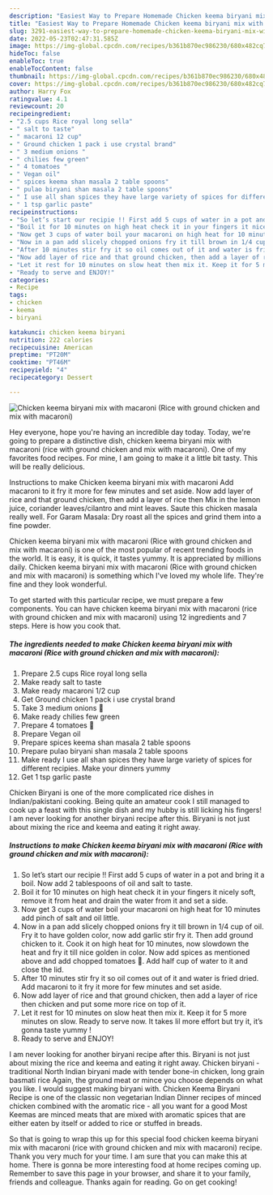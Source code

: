 ```yaml
---
description: "Easiest Way to Prepare Homemade Chicken keema biryani mix with macaroni (Rice with ground chicken and mix with macaroni)"
title: "Easiest Way to Prepare Homemade Chicken keema biryani mix with macaroni (Rice with ground chicken and mix with macaroni)"
slug: 3291-easiest-way-to-prepare-homemade-chicken-keema-biryani-mix-with-macaroni-rice-with-ground-chicken-and-mix-with-macaroni
date: 2022-05-23T02:47:31.585Z
image: https://img-global.cpcdn.com/recipes/b361b870ec986230/680x482cq70/chicken-keema-biryani-mix-with-macaroni-rice-with-ground-chicken-and-mix-with-macaroni-recipe-main-photo.jpg
hideToc: false
enableToc: true
enableTocContent: false
thumbnail: https://img-global.cpcdn.com/recipes/b361b870ec986230/680x482cq70/chicken-keema-biryani-mix-with-macaroni-rice-with-ground-chicken-and-mix-with-macaroni-recipe-main-photo.jpg
cover: https://img-global.cpcdn.com/recipes/b361b870ec986230/680x482cq70/chicken-keema-biryani-mix-with-macaroni-rice-with-ground-chicken-and-mix-with-macaroni-recipe-main-photo.jpg
author: Harry Fox
ratingvalue: 4.1
reviewcount: 20
recipeingredient:
- "2.5 cups Rice royal long sella"
- " salt to taste"
- " macaroni 12 cup"
- " Ground chicken 1 pack i use crystal brand"
- " 3 medium onions "
- " chilies few green"
- " 4 tomatoes "
- " Vegan oil"
- " spices keema shan masala 2 table spoons"
- " pulao biryani shan masala 2 table spoons"
- " I use all shan spices they have large variety of spices for different recipies Make your dinners yummy"
- " 1 tsp garlic paste"
recipeinstructions:
- "So let’s start our recipie !! First add 5 cups of water in a pot and bring it a boil. Now add 2 tablespoons of oil and salt to taste."
- "Boil it for 10 minutes on high heat check it in your fingers it nicely soft, remove it from heat and drain the water from it and set a side."
- "Now get 3 cups of water boil your macaroni on high heat for 10 minutes add pinch of salt and oil little."
- "Now in a pan add slicely chopped onions fry it till brown in 1/4 cup of oil. Fry it to have golden color, now add garlic stir fry it. Then add ground chicken to it. Cook it on high heat for 10 minutes, now slowdown the heat and fry it till nice golden in color. Now add spices as mentioned above and add chopped tomatoes 🍅. Add half cup of water to it and close the lid."
- "After 10 minutes stir fry it so oil comes out of it and water is fried dried. Add macaroni to it fry it more for few minutes and set aside."
- "Now add layer of rice and that ground chicken, then add a layer of rice then chicken and put some more rice on top of it."
- "Let it rest for 10 minutes on slow heat then mix it. Keep it for 5 more minutes on slow. Ready to serve now. It takes lil more effort but try it, it’s gonna taste yummy !"
- "Ready to serve and ENJOY!"
categories:
- Recipe
tags:
- chicken
- keema
- biryani

katakunci: chicken keema biryani 
nutrition: 222 calories
recipecuisine: American
preptime: "PT20M"
cooktime: "PT46M"
recipeyield: "4"
recipecategory: Dessert

---
```



![Chicken keema biryani mix with macaroni (Rice with ground chicken and mix with macaroni)](https://img-global.cpcdn.com/recipes/b361b870ec986230/680x482cq70/chicken-keema-biryani-mix-with-macaroni-rice-with-ground-chicken-and-mix-with-macaroni-recipe-main-photo.jpg)

Hey everyone, hope you're having an incredible day today. Today, we're going to prepare a distinctive dish, chicken keema biryani mix with macaroni (rice with ground chicken and mix with macaroni). One of my favorites food recipes. For mine, I am going to make it a little bit tasty. This will be really delicious.

Instructions to make Chicken keema biryani mix with macaroni Add macaroni to it fry it more for few minutes and set aside. Now add layer of rice and that ground chicken, then add a layer of rice then Mix in the lemon juice, coriander leaves/cilantro and mint leaves. Saute this chicken masala really well. For Garam Masala: Dry roast all the spices and grind them into a fine powder.

Chicken keema biryani mix with macaroni (Rice with ground chicken and mix with macaroni) is one of the most popular of recent trending foods in the world. It is easy, it is quick, it tastes yummy. It is appreciated by millions daily. Chicken keema biryani mix with macaroni (Rice with ground chicken and mix with macaroni) is something which I've loved my whole life. They're fine and they look wonderful.


To get started with this particular recipe, we must prepare a few components. You can have chicken keema biryani mix with macaroni (rice with ground chicken and mix with macaroni) using 12 ingredients and 7 steps. Here is how you cook that.

<!--inarticleads1-->

##### The ingredients needed to make Chicken keema biryani mix with macaroni (Rice with ground chicken and mix with macaroni):

1. Prepare 2.5 cups Rice royal long sella
1. Make ready  salt to taste
1. Make ready  macaroni 1/2 cup
1. Get  Ground chicken 1 pack i use crystal brand
1. Take  3 medium onions 🧅
1. Make ready  chilies few green
1. Prepare  4 tomatoes 🍅
1. Prepare  Vegan oil
1. Prepare  spices keema shan masala 2 table spoons
1. Prepare  pulao biryani shan masala 2 table spoons
1. Make ready  I use all shan spices they have large variety of spices for different recipies. Make your dinners yummy
1. Get  1 tsp garlic paste


Chicken Biryani is one of the more complicated rice dishes in Indian/pakistani cooking. Being quite an amateur cook I still managed to cook up a feast with this single dish and my hubby is still licking his fingers! I am never looking for another biryani recipe after this. Biryani is not just about mixing the rice and keema and eating it right away. 

<!--inarticleads2-->

##### Instructions to make Chicken keema biryani mix with macaroni (Rice with ground chicken and mix with macaroni):

1. So let’s start our recipie !! First add 5 cups of water in a pot and bring it a boil. Now add 2 tablespoons of oil and salt to taste.
1. Boil it for 10 minutes on high heat check it in your fingers it nicely soft, remove it from heat and drain the water from it and set a side.
1. Now get 3 cups of water boil your macaroni on high heat for 10 minutes add pinch of salt and oil little.
1. Now in a pan add slicely chopped onions fry it till brown in 1/4 cup of oil. Fry it to have golden color, now add garlic stir fry it. Then add ground chicken to it. Cook it on high heat for 10 minutes, now slowdown the heat and fry it till nice golden in color. Now add spices as mentioned above and add chopped tomatoes 🍅. Add half cup of water to it and close the lid.
1. After 10 minutes stir fry it so oil comes out of it and water is fried dried. Add macaroni to it fry it more for few minutes and set aside.
1. Now add layer of rice and that ground chicken, then add a layer of rice then chicken and put some more rice on top of it.
1. Let it rest for 10 minutes on slow heat then mix it. Keep it for 5 more minutes on slow. Ready to serve now. It takes lil more effort but try it, it’s gonna taste yummy !
1. Ready to serve and ENJOY!

I am never looking for another biryani recipe after this. Biryani is not just about mixing the rice and keema and eating it right away. Chicken biryani - traditional North Indian biryani made with tender bone-in chicken, long grain basmati rice Again, the ground meat or mince you choose depends on what you like. I would suggest making biryani with. Chicken Keema Biryani Recipe is one of the classic non vegetarian Indian Dinner recipes of minced chicken combined with the aromatic rice - all you want for a good Most Keemas are minced meats that are mixed with aromatic spices that are either eaten by itself or added to rice or stuffed in breads. 

So that is going to wrap this up for this special food chicken keema biryani mix with macaroni (rice with ground chicken and mix with macaroni) recipe. Thank you very much for your time. I am sure that you can make this at home. There is gonna be more interesting food at home recipes coming up. Remember to save this page in your browser, and share it to your family, friends and colleague. Thanks again for reading. Go on get cooking!
